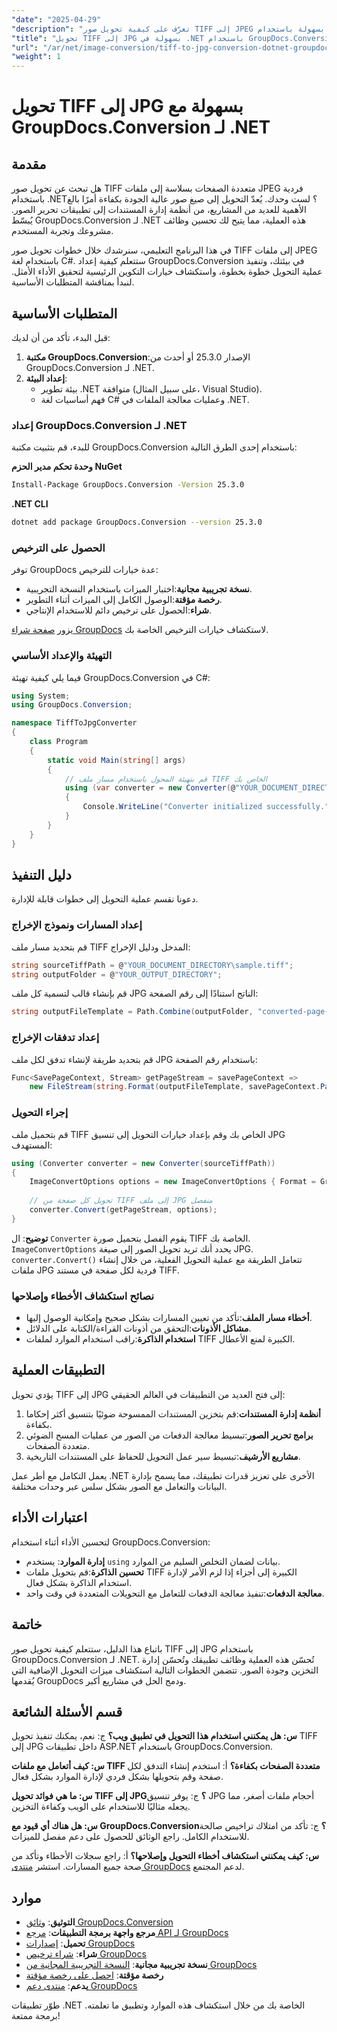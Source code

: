 ```yaml
---
"date": "2025-04-29"
"description": "تعرّف على كيفية تحويل صور TIFF إلى JPEG بسهولة باستخدام GroupDocs.Conversion لـ .NET. يغطي هذا الدليل الإعداد والتنفيذ والتحسين."
"title": "تحويل TIFF إلى JPG بسهولة في .NET باستخدام GroupDocs.Conversion"
"url": "/ar/net/image-conversion/tiff-to-jpg-conversion-dotnet-groupdocs/"
"weight": 1
---
```


# تحويل TIFF إلى JPG بسهولة مع GroupDocs.Conversion لـ .NET

## مقدمة
هل تبحث عن تحويل صور TIFF متعددة الصفحات بسلاسة إلى ملفات JPEG فردية باستخدام .NET؟ لست وحدك. يُعدّ التحويل إلى صيغ صور عالية الجودة بكفاءة أمرًا بالغ الأهمية للعديد من المشاريع، من أنظمة إدارة المستندات إلى تطبيقات تحرير الصور. يُبسّط GroupDocs.Conversion لـ .NET هذه العملية، مما يتيح لك تحسين وظائف مشروعك وتجربة المستخدم.

في هذا البرنامج التعليمي، سنرشدك خلال خطوات تحويل صور TIFF إلى ملفات JPEG باستخدام لغة C#. ستتعلم كيفية إعداد GroupDocs.Conversion في بيئتك، وتنفيذ عملية التحويل خطوة بخطوة، واستكشاف خيارات التكوين الرئيسية لتحقيق الأداء الأمثل. لنبدأ بمناقشة المتطلبات الأساسية.

## المتطلبات الأساسية
قبل البدء، تأكد من أن لديك:
1. **مكتبة GroupDocs.Conversion**:الإصدار 25.3.0 أو أحدث من GroupDocs.Conversion لـ .NET.
2. **إعداد البيئة**:
   - بيئة تطوير .NET متوافقة (على سبيل المثال، Visual Studio).
   - فهم أساسيات لغة C# وعمليات معالجة الملفات في .NET.

### إعداد GroupDocs.Conversion لـ .NET
للبدء، قم بتثبيت مكتبة GroupDocs.Conversion باستخدام إحدى الطرق التالية:

**وحدة تحكم مدير الحزم NuGet**
```bash
Install-Package GroupDocs.Conversion -Version 25.3.0
```

**.NET CLI**
```bash
dotnet add package GroupDocs.Conversion --version 25.3.0
```

### الحصول على الترخيص
توفر GroupDocs عدة خيارات للترخيص:
- **نسخة تجريبية مجانية**:اختبار الميزات باستخدام النسخة التجريبية.
- **رخصة مؤقتة**:الوصول الكامل إلى الميزات أثناء التطوير.
- **شراء**:الحصول على ترخيص دائم للاستخدام الإنتاجي.

يزور [صفحة شراء GroupDocs](https://purchase.groupdocs.com/buy) لاستكشاف خيارات الترخيص الخاصة بك.

### التهيئة والإعداد الأساسي
فيما يلي كيفية تهيئة GroupDocs.Conversion في C#:
```csharp
using System;
using GroupDocs.Conversion;

namespace TiffToJpgConverter
{
    class Program
    {
        static void Main(string[] args)
        {
            // قم بتهيئة المحول باستخدام مسار ملف TIFF الخاص بك
            using (var converter = new Converter(@"YOUR_DOCUMENT_DIRECTORY\sample.tiff"))
            {
                Console.WriteLine("Converter initialized successfully.");
            }
        }
    }
}
```

## دليل التنفيذ
دعونا نقسم عملية التحويل إلى خطوات قابلة للإدارة.

### إعداد المسارات ونموذج الإخراج
قم بتحديد مسار ملف TIFF المدخل ودليل الإخراج:
```csharp
string sourceTiffPath = @"YOUR_DOCUMENT_DIRECTORY\sample.tiff";
string outputFolder = @"YOUR_OUTPUT_DIRECTORY";
```
قم بإنشاء قالب لتسمية كل ملف JPG الناتج استنادًا إلى رقم الصفحة:
```csharp
string outputFileTemplate = Path.Combine(outputFolder, "converted-page-{0}.jpg");
```

### إعداد تدفقات الإخراج
قم بتحديد طريقة لإنشاء تدفق لكل ملف JPG باستخدام رقم الصفحة:
```csharp
Func<SavePageContext, Stream> getPageStream = savePageContext => 
    new FileStream(string.Format(outputFileTemplate, savePageContext.Page), FileMode.Create);
```

### إجراء التحويل
قم بتحميل ملف TIFF الخاص بك وقم بإعداد خيارات التحويل إلى تنسيق JPG المستهدف:
```csharp
using (Converter converter = new Converter(sourceTiffPath))
{
    ImageConvertOptions options = new ImageConvertOptions { Format = GroupDocs.Conversion.FileTypes.ImageFileType.Jpg };
    
    // تحويل كل صفحة من TIFF إلى ملف JPG منفصل
    converter.Convert(getPageStream, options);
}
```
**توضيح**: ال `Converter` يقوم الفصل بتحميل صورة TIFF الخاصة بك. `ImageConvertOptions` يحدد أنك تريد تحويل الصور إلى صيغة JPG. `converter.Convert()` تتعامل الطريقة مع عملية التحويل الفعلية، من خلال إنشاء ملفات JPG فردية لكل صفحة في مستند TIFF.

### نصائح استكشاف الأخطاء وإصلاحها
- **أخطاء مسار الملف**:تأكد من تعيين المسارات بشكل صحيح وإمكانية الوصول إليها.
- **مشاكل الأذونات**:التحقق من أذونات القراءة/الكتابة على الدلائل.
- **استخدام الذاكرة**:راقب استخدام الموارد لملفات TIFF الكبيرة لمنع الأعطال.

## التطبيقات العملية
يؤدي تحويل TIFF إلى JPG إلى فتح العديد من التطبيقات في العالم الحقيقي:
1. **أنظمة إدارة المستندات**:قم بتخزين المستندات الممسوحة ضوئيًا بتنسيق أكثر إحكاما بكفاءة.
2. **برامج تحرير الصور**:تبسيط معالجة الدفعات من الصور من عمليات المسح الضوئي متعددة الصفحات.
3. **مشاريع الأرشيف**:تبسيط سير عمل التحويل للحفاظ على المستندات التاريخية.

يعمل التكامل مع أطر عمل .NET الأخرى على تعزيز قدرات تطبيقك، مما يسمح بإدارة البيانات والتعامل مع الصور بشكل سلس عبر وحدات مختلفة.

## اعتبارات الأداء
لتحسين الأداء أثناء استخدام GroupDocs.Conversion:
- **إدارة الموارد**: يستخدم `using` بيانات لضمان التخلص السليم من الموارد.
- **تحسين الذاكرة**:قم بتحويل ملفات TIFF الكبيرة إلى أجزاء إذا لزم الأمر لإدارة استخدام الذاكرة بشكل فعال.
- **معالجة الدفعات**:تنفيذ معالجة الدفعات للتعامل مع التحويلات المتعددة في وقت واحد.

## خاتمة
باتباع هذا الدليل، ستتعلم كيفية تحويل صور TIFF إلى JPG باستخدام GroupDocs.Conversion لـ .NET. تُحسّن هذه العملية وظائف تطبيقك وتُحسّن إدارة التخزين وجودة الصور. تتضمن الخطوات التالية استكشاف ميزات التحويل الإضافية التي يُقدمها GroupDocs ودمج الحل في مشاريع أكبر.

## قسم الأسئلة الشائعة
**س: هل يمكنني استخدام هذا التحويل في تطبيق ويب؟**
ج: نعم، يمكنك تنفيذ تحويل TIFF إلى JPG داخل تطبيقات ASP.NET باستخدام GroupDocs.Conversion.

**س: كيف أتعامل مع ملفات TIFF متعددة الصفحات بكفاءة؟**
أ: استخدم إنشاء التدفق لكل صفحة وقم بتحويلها بشكل فردي لإدارة الموارد بشكل فعال.

**س: ما هي فوائد تحويل TIFF إلى JPG؟**
ج: يوفر تنسيق JPG أحجام ملفات أصغر، مما يجعله مثاليًا للاستخدام على الويب وكفاءة التخزين.

**س: هل هناك أي قيود مع GroupDocs.Conversion؟**
ج: تأكد من امتلاك تراخيص صالحة للاستخدام الكامل. راجع الوثائق للحصول على دعم مفصل للميزات.

**س: كيف يمكنني استكشاف أخطاء التحويل وإصلاحها؟**
أ: راجع سجلات الأخطاء وتأكد من صحة جميع المسارات. استشر [منتدى GroupDocs](https://forum.groupdocs.com/c/conversion/10) لدعم المجتمع.

## موارد
- **التوثيق**: [وثائق GroupDocs.Conversion](https://docs.groupdocs.com/conversion/net/)
- **مرجع واجهة برمجة التطبيقات**: [مرجع API لـ GroupDocs](https://reference.groupdocs.com/conversion/net/)
- **تحميل**: [إصدارات GroupDocs](https://releases.groupdocs.com/conversion/net/)
- **شراء**: [شراء ترخيص GroupDocs](https://purchase.groupdocs.com/buy)
- **نسخة تجريبية مجانية**: [النسخة التجريبية المجانية من GroupDocs](https://releases.groupdocs.com/conversion/net/)
- **رخصة مؤقتة**: [احصل على رخصة مؤقتة](https://purchase.groupdocs.com/temporary-license/)
- **يدعم**: [منتدى دعم GroupDocs](https://forum.groupdocs.com/c/conversion/10)

طوّر تطبيقات .NET الخاصة بك من خلال استكشاف هذه الموارد وتطبيق ما تعلمته. برمجة ممتعة!